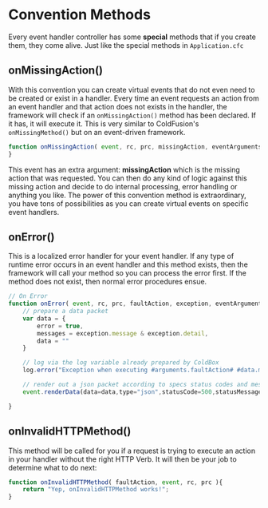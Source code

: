 # Convention Methods

Every event handler controller has some **special** methods that if you create them, they come alive.  Just like the special methods in <code>Application.cfc</code>

## onMissingAction()

With this convention you can create virtual events that do not even need to be created or exist in a handler. Every time an event requests an action from an event handler and that action does not exists in the handler, the framework will check if an <code>onMissingAction()</code> method has been declared. If it has, it will execute it. This is very similar to ColdFusion's <code>onMissingMethod()</code> but on an event-driven framework.


```js
function onMissingAction( event, rc, prc, missingAction, eventArguments ){
}
```

This event has an extra argument: **missingAction** which is the missing action that was requested. You can then do any kind of logic against this missing action and decide to do internal processing, error handling or anything you like. The power of this convention method is extraordinary, you have tons of possibilities as you can create virtual events on specific event handlers.

## onError()

This is a localized error handler for your event handler. If any type of runtime error occurs in an event handler and this method exists, then the framework will call your method so you can process the error first. If the method does not exist, then normal error procedures ensue.

```js
// On Error
function onError( event, rc, prc, faultAction, exception, eventArguments ){
	// prepare a data packet
	var data = {
		error = true,
		messages = exception.message & exception.detail,
		data = ""
	}

	// log via the log variable already prepared by ColdBox
	log.error("Exception when executing #arguments.faultAction# #data.messages#", exception);	

	// render out a json packet according to specs status codes and messages
	event.renderData(data=data,type="json",statusCode=500,statusMessage="Error ocurred");

}
```


## onInvalidHTTPMethod()

This method will be called for you if a request is trying to execute an action in your handler without the right HTTP Verb. It will then be your job to determine what to do next:

```js
function onInvalidHTTPMethod( faultAction, event, rc, prc ){
    return "Yep, onInvalidHTTPMethod works!";
}
```